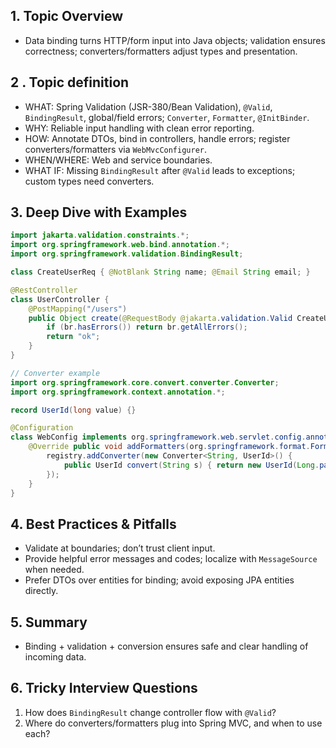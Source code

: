 ## 1. Topic Overview

- Data binding turns HTTP/form input into Java objects; validation ensures correctness; converters/formatters adjust types and presentation.

## 2 . Topic definition

- WHAT: Spring Validation (JSR-380/Bean Validation), `@Valid`, `BindingResult`, global/field errors; `Converter`, `Formatter`, `@InitBinder`.
- WHY: Reliable input handling with clean error reporting.
- HOW: Annotate DTOs, bind in controllers, handle errors; register converters/formatters via `WebMvcConfigurer`.
- WHEN/WHERE: Web and service boundaries.
- WHAT IF: Missing `BindingResult` after `@Valid` leads to exceptions; custom types need converters.

## 3. Deep Dive with Examples

```java
import jakarta.validation.constraints.*;
import org.springframework.web.bind.annotation.*;
import org.springframework.validation.BindingResult;

class CreateUserReq { @NotBlank String name; @Email String email; }

@RestController
class UserController {
    @PostMapping("/users")
    public Object create(@RequestBody @jakarta.validation.Valid CreateUserReq req, BindingResult br) {
        if (br.hasErrors()) return br.getAllErrors();
        return "ok";
    }
}
```

```java
// Converter example
import org.springframework.core.convert.converter.Converter;
import org.springframework.context.annotation.*;

record UserId(long value) {}

@Configuration
class WebConfig implements org.springframework.web.servlet.config.annotation.WebMvcConfigurer {
    @Override public void addFormatters(org.springframework.format.FormatterRegistry registry) {
        registry.addConverter(new Converter<String, UserId>() {
            public UserId convert(String s) { return new UserId(Long.parseLong(s)); }
        });
    }
}
```

## 4. Best Practices & Pitfalls

- Validate at boundaries; don’t trust client input.
- Provide helpful error messages and codes; localize with `MessageSource` when needed.
- Prefer DTOs over entities for binding; avoid exposing JPA entities directly.

## 5. Summary

- Binding + validation + conversion ensures safe and clear handling of incoming data.

## 6. Tricky Interview Questions

1. How does `BindingResult` change controller flow with `@Valid`?
2. Where do converters/formatters plug into Spring MVC, and when to use each?

